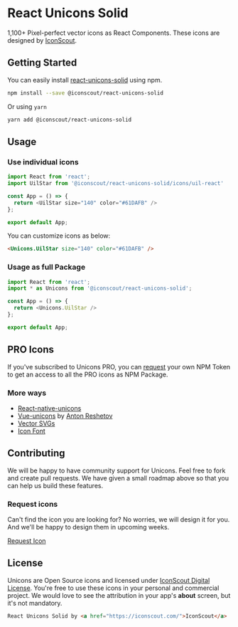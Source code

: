# React Unicons Solid

1,100+ Pixel-perfect vector icons as React Components. These icons are designed by [IconScout](https://iconscout.com).

## Getting Started
You can easily install [react-unicons-solid](https://iconscout.com/unicons) using npm.
```bash
npm install --save @iconscout/react-unicons-solid
```
Or using `yarn`
```bash
yarn add @iconscout/react-unicons-solid
```

## Usage
### Use individual icons
```js
import React from 'react';
import UilStar from '@iconscout/react-unicons-solid/icons/uil-react'

const App = () => {
  return <UilStar size="140" color="#61DAFB" />
};

export default App;
````

You can customize icons as below:
```html
<Unicons.UilStar size="140" color="#61DAFB" />
```

### Usage as full Package
```js
import React from 'react';
import * as Unicons from '@iconscout/react-unicons-solid';

const App = () => {
  return <Unicons.UilStar />
};

export default App;
````

## PRO Icons
If you've subscribed to Unicons PRO, you can [request](mailto:support@iconscout.com?subject=Unicons) your own NPM Token to get an access to all the PRO icons as NPM Package.

### More ways
- [React-native-unicons](https://github.com/Iconscout/react-native-unicons)
- [Vue-unicons](https://github.com/antonreshetov/vue-unicons) by [Anton Reshetov](https://github.com/antonreshetov)
- [Vector SVGs](https://iconscout.com/unicons)
- [Icon Font](https://github.com/Iconscout/unicons)

## Contributing
We will be happy to have community support for Unicons. Feel free to fork and create pull requests. We have given a small roadmap above so that you can help us build these features.

### Request icons
Can't find the icon you are looking for? No worries, we will design it for you. And we'll be happy to design them in upcoming weeks.

[Request Icon](mailto:support@iconscout.com)

## License
Unicons are Open Source icons and licensed under [IconScout Digital License](https://iconscout.com/licenses#iconscout). You're free to use these icons in your personal and commercial project. We would love to see the attribution in your app's **about** screen, but it's not mandatory.
```html
React Unicons Solid by <a href="https://iconscout.com/">IconScout</a>
```